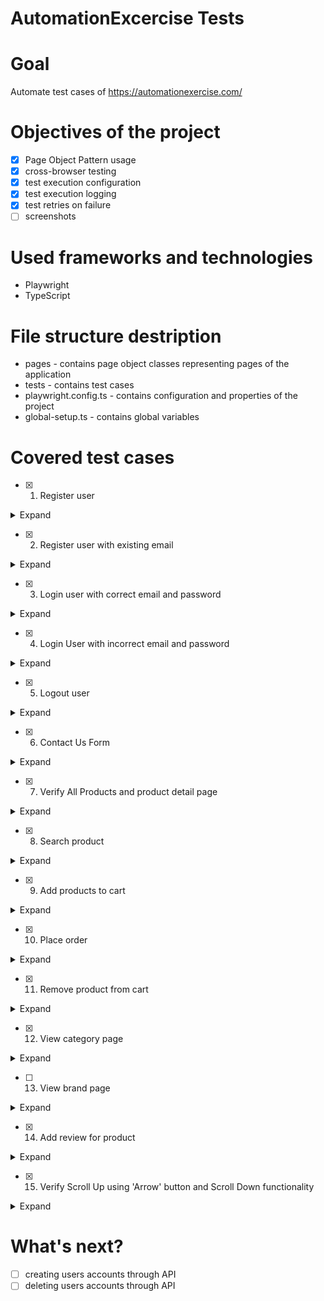 # AutomationExcercise Tests

# Goal
Automate test cases of https://automationexercise.com/

# Objectives of the project
- [x] Page Object Pattern usage
- [x] cross-browser testing
- [x] test execution configuration
- [x] test execution logging
- [x] test retries on failure
- [ ] screenshots

# Used frameworks and technologies
- Playwright
- TypeScript

# File structure destription
- pages - contains page object classes representing pages of the application
- tests - contains test cases
- playwright.config.ts - contains configuration and properties of the project
- global-setup.ts - contains global variables

# Covered test cases
- [x] 1. Register user

<details>
<summary>Expand</summary>

1. Launch browser
2. Navigate to url 'http://automationexercise.com/login'
3. Verify 'New User Signup!' is visible
4. Enter name and email address
5. Click 'Signup' button
6. Verify that 'ENTER ACCOUNT INFORMATION' is visible
7. Fill details: Title, Name, Email, Password, Date of birth
8. Select checkbox 'Sign up for our newsletter!'
9. Select checkbox 'Receive special offers from our partners!'
10. Fill details: First name, Last name, Company, Address, Address2, Country, State, City, Zipcode, Mobile Number
11. Click 'Create Account button'
12. Verify that 'ACCOUNT CREATED!' is visible
13. Verify that 'Logged in as username' is visible
14. Click 'Delete Account' button
15. Verify that 'ACCOUNT DELETED!' is visible

</details>

- [x] 2. Register user with existing email

<details>
<summary>Expand</summary>

1. Launch browser
2. Navigate to url 'http://automationexercise.com/login'
3. Verify 'New User Signup!' is visible
4. Enter name and already registered email address
5. Click 'Signup' button
6. Verify error 'Email Address already exist!' is visible

</details>

- [x] 3. Login user with correct email and password

<details>
<summary>Expand</summary>

1. Launch browser
2. Navigate to url 'http://automationexercise.com/login'
3. Verify 'New User Signup!' is visible
4. Verify 'Login to your account' is visible
5. Enter correct email address and password
6. Click 'login' button
7. Verify that 'Logged in as Test' is visible

</details>

- [x] 4. Login User with incorrect email and password

<details>
<summary>Expand</summary>

1. Launch browser
2. Navigate to url 'http://automationexercise.com/login'
3. Verify 'New User Signup!' is visible
4. Verify 'Login to your account' is visible
5. Enter incorrect email address and password
6. Click 'login' button
7. Verify error 'Your email or password is incorrect!' is visible

</details>

- [x] 5. Logout user

<details>
<summary>Expand</summary>

1. Launch browser
2. Navigate to url 'http://automationexercise.com/login'
3. Verify 'New User Signup!' is visible
4. Enter correct email address and password
5. Click 'login' button
6. Verify that 'Logged in as username' is visible
7. Click 'Logout' button
8. Verify that user is logged out

</details>

- [x] 6. Contact Us Form

<details>
<summary>Expand</summary>

1. Launch browser
2. Navigate to url 'http://automationexercise.com/contact_us'
3. Verify 'GET IN TOUCH' is visible
4. Enter name, email, subject and message
5. Click 'Submit' button
6. Click OK button
7. Verify success message 'Success! Your details have been submitted successfully.' is visible

</details>

- [x] 7. Verify All Products and product detail page

<details>
<summary>Expand</summary>

1. Launch browser
2. Navigate to url 'http://automationexercise.com/products'
3. Verify user is navigated to ALL PRODUCTS page successfully
4. The products list is visible
5. Navigate to url 'http://automationexercise.com/product_details/1'
6. User is landed to product detail page
7. Verify that detail detail is visible: product name, category name, price, image, brand, availability, condition

</details>

- [x] 8. Search product

<details>
<summary>Expand</summary>

1. Launch browser
2. Navigate to url 'http://automationexercise.com/products'
3. Enter product name in search input and click search button
4. Verify 'SEARCHED PRODUCTS' is visible
5. Verify all the products related to search are visible

</details>

- [x] 9. Add products to cart

<details>
<summary>Expand</summary>

1. Launch browser
2. Navigate to url 'http://automationexercise.com/products'
3. Verify that products list page is visible
5. Hover over first product and click 'Add to cart'
6. Click 'Continue Shopping' button
7. Hover over second product and click 'Add to cart'
8. Click 'View Cart' button
9. Verify both products are added to Cart
10. Verify their prices, quantity and total price

</details>

- [x] 10. Place order

<details>
<summary>Expand</summary>

1. Launch browser
2. Navigate to url 'http://automationexercise.com/login'
3. Login with correct email and password
4. Add first product to cart
5. Verify that cart page is displayed
6. Click Proceed To Checkout
7. Verify Address Details and Review Your Order
8. Enter description in comment text area and click 'Place Order'
9. Enter payment details: Name on Card, Card Number, CVC, Expiration date
10. Click 'Pay and Confirm Order' button
11. Verify success message 'Your order has been placed successfully!'

</details>

- [x] 11. Remove product from cart

<details>
<summary>Expand</summary>

1. Launch browser
2. Navigate to url 'http://automationexercise.com/products'
3. Add products to cart
4. Click 'Cart' button
5. Verify that cart page is displayed
6. Click 'X' button corresponding to particular product
7. Verify that product is removed from the cart

</details>

- [X] 12. View category page

<details>
<summary>Expand</summary>

1. Launch browser
2. Navigate to url 'https://automationexercise.com/category_products/1'
3. Verify that category page is displayed and confirm text 'WOMEN - DRESS PRODUCTS'
4. On left side bar, click on any sub-category link of 'Men' category
5. Verify that user is navigated to that category page

</details>

- [ ] 13. View brand page

<details>
<summary>Expand</summary>

1. Launch browser
2. Navigate to url 'http://automationexercise.com'
3. Click on 'Products' button
4. Verify that Brands are visible on left side bar
5. Click on any brand name
6. Verify that user is navigated to brand page and brand products are displayed
7. On left side bar, click on any other brand link
8. Verify that user is navigated to that brand page and can see products

</details>

- [x] 14. Add review for product

<details>
<summary>Expand</summary>

1. Launch browser
2. Navigate to url 'http://automationexercise.com/product_details/1'
3. Verify 'Write Your Review' is visible
4. Enter name, email and review
5. Click 'Submit' button
6. Verify success message 'Thank you for your review.'

</details>

- [x] 15. Verify Scroll Up using 'Arrow' button and Scroll Down functionality

<details>
<summary>Expand</summary>

1. Launch browser
2. Navigate to url 'http://automationexercise.com'
3. Verify that home page is visible successfully
4. Scroll down page to bottom
5. Verify that arrow button is visible
6. Click on arrow at bottom right side to move upward
7. Verify that arrow button is not visible

</details>

# What's next?
- [ ] creating users accounts through API
- [ ] deleting users accounts through API
